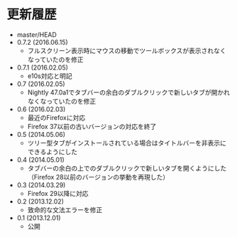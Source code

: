 # 更新履歴

 - master/HEAD
 - 0.7.2 (2016.06.15)
   * フルスクリーン表示時にマウスの移動でツールボックスが表示されなくなっていたのを修正
 - 0.7.1 (2016.02.05)
   * e10s対応と明記
 - 0.7 (2016.02.05)
   * Nightly 47.0a1でタブバーの余白のダブルクリックで新しいタブが開かれなくなっていたのを修正
 - 0.6 (2016.02.03)
   * 最近のFirefoxに対応
   * Firefox 37以前の古いバージョンの対応を終了
 - 0.5 (2014.05.06)
   * ツリー型タブがインストールされている場合はタイトルバーを非表示にできるようにした
 - 0.4 (2014.05.01)
   * タブバーの余白の上でのダブルクリックで新しいタブを開くようにした（Firefox 28以前のバージョンの挙動を再現した）
 - 0.3 (2014.03.29)
   * Firefox 29以降に対応
 - 0.2 (2013.12.02)
   * 致命的な文法エラーを修正
 - 0.1 (2013.12.01)
   * 公開
